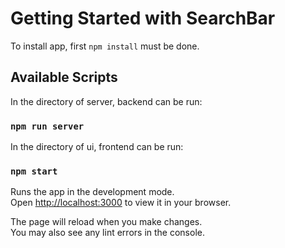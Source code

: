 # Getting Started with SearchBar
To install app, first `npm install` must be done.

## Available Scripts
In the directory of server, backend can be run:
### `npm run server`

In the directory of ui, frontend can be run:
### `npm start`

Runs the app in the development mode.\
Open [http://localhost:3000](http://localhost:3000) to view it in your browser.

The page will reload when you make changes.\
You may also see any lint errors in the console.
